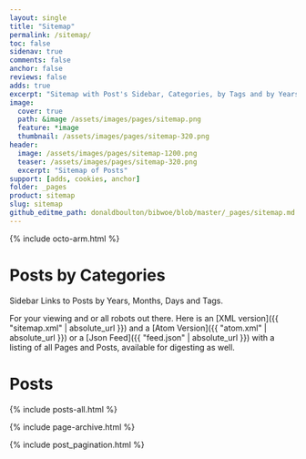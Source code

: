 ```yaml
---
layout: single
title: "Sitemap"
permalink: /sitemap/
toc: false
sidenav: true
comments: false
anchor: false
reviews: false
adds: true
excerpt: "Sitemap with Post's Sidebar, Categories, by Tags and by Years"
image:
  cover: true
  path: &image /assets/images/pages/sitemap.png
  feature: *image
  thumbnail: /assets/images/pages/sitemap-320.png
header:
  image: /assets/images/pages/sitemap-1200.png
  teaser: /assets/images/pages/sitemap-320.png
  excerpt: "Sitemap of Posts"
support: [adds, cookies, anchor]
folder: _pages
product: sitemap
slug: sitemap
github_editme_path: donaldboulton/bibwoe/blob/master/_pages/sitemap.md
---
```


{% include octo-arm.html %}

# Posts by Categories

Sidebar Links to Posts by Years, Months, Days and Tags.

For your viewing and or all robots out there. Here is an [XML version]({{ "sitemap.xml" | absolute_url }}) and a [Atom Version]({{ "atom.xml" | absolute_url }}) or a [Json Feed]({{ "feed.json" | absolute_url }}) with a listing of all Pages and Posts, available for digesting as well.

# Posts

{% include posts-all.html %}

{% include page-archive.html %}

{% include post_pagination.html %}